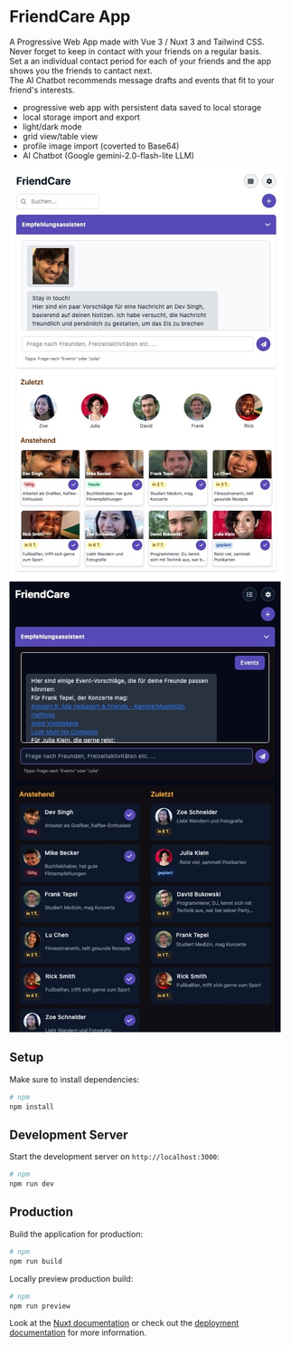 # FriendCare App

A Progressive Web App made with Vue 3 / Nuxt 3 and Tailwind CSS.  
Never forget to keep in contact with your friends on a regular basis.  
Set a an individual contact period for each of your friends and the app shows you the friends to cantact next.     
The AI Chatbot recommends message drafts and events that fit to your friend's interests.  

- progressive web app with persistent data saved to local storage
- local storage import and export
- light/dark mode
- grid view/table view
- profile image import (coverted to Base64)
- AI Chatbot (Google gemini-2.0-flash-lite LLM)

![](./assets/screenshot1.jpg)
![](./assets/screenshot2.jpg)

## Setup

Make sure to install dependencies:

```bash
# npm
npm install
```

## Development Server

Start the development server on `http://localhost:3000`:

```bash
# npm
npm run dev
```

## Production

Build the application for production:

```bash
# npm
npm run build
```

Locally preview production build:

```bash
# npm
npm run preview
```

Look at the [Nuxt documentation](https://nuxt.com/docs/getting-started/introduction) or
check out the [deployment documentation](https://nuxt.com/docs/getting-started/deployment) for more information.
